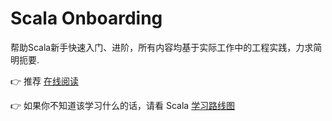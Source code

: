 # Scala Onboarding

帮助Scala新手快速入门、进阶，所有内容均基于实际工作中的工程实践，力求简明扼要.

👉 推荐 [在线阅读](https://shuailli.github.io/scala-onboarding/)

👉 如果你不知道该学习什么的话，请看 Scala [学习路线图](https://shuailli.github.io/scala-onboarding/assets/scala-learning-path.html)